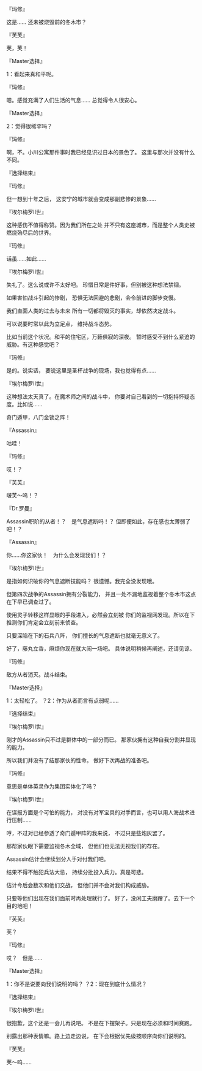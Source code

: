 『玛修』

这是……
还未被烧毁前的冬木市？

『芙芙』

芙，芙！

『Master选择』

1：看起来真和平呢。

『玛修』

嗯。感觉充满了人们生活的气息……
总觉得令人很安心。

『Master选择』

2：觉得很稀罕吗？

『玛修』

啊，不。小川公寓那件事时我已经见识过日本的景色了。
这里与那次并没有什么不同。

『选择结束』

『玛修』

但一想到十年之后，
这安宁的城市就会变成那副悲惨的景象……

『埃尔梅罗Ⅱ世』

这种感伤不值得称赞。因为我们所在之处
并不只有这座城市，而是整个人类史被燃烧殆尽后的世界。

『玛修』

话虽……如此……

『埃尔梅罗Ⅱ世』

失礼了。这么说或许不太好吧。
珍惜日常是件好事，但别被这种想法禁锢。

如果害怕战斗引起的惨剧，
恐惧无法回避的悲剧，会令前进的脚步变慢。

我们直面人类的过去与未来
所有一切都将毁灭的事实，却依然决定战斗。

可以说要时常以此为立足点，
维持战斗态势。

比如当前这个状况。和平的住宅区，万籁俱寂的深夜。
暂时感受不到什么紧迫的威胁。有这种感觉吧？

『玛修』

是的。说实话，
要说这里是圣杯战争的现场，我也觉得有点……

『埃尔梅罗Ⅱ世』

这种想法太天真了。在魔术师之间的战斗中，
你要对自己看到的一切抱持怀疑态度。比如说……

奇门遁甲，八门金锁之阵！

『Assassin』

咕哇！

『玛修』

哎！？

『芙芙』

啵芙～呜！？

『Dr.罗曼』

Assassin职阶的从者！？　是气息遮断吗！？
但即便如此，存在感也太薄弱了吧！？

『Assassin』

你……你这家伙！　为什么会发现我们！？

『埃尔梅罗Ⅱ世』

是指如何识破你的气息遮断技能吗？
很遗憾。我完全没发现哦。

但第四次战争的Assassin拥有分裂能力，
并且一处不漏地监视着整个冬木市这点在下早已调查过了。

使用灵子转移这样显眼的手段进入，必然会立刻被
你们的监视网发现。所以在下推测你们肯定会立刻前来侦查。

只要深陷在下的石兵八阵，
你们擅长的气息遮断也就毫无意义了。

好了，藤丸立香，麻烦你现在就大闹一场吧。
具体说明稍候再阐述，还请见谅。

『玛修』

敌方从者消灭。战斗结束。

『Master选择』

1：太轻松了。
？2：作为从者而言有点弱呢……

『选择结束』

『埃尔梅罗Ⅱ世』

刚才的Assassin只不过是群体中的一部分而已。
那家伙拥有这种自我分割并显现的能力。

所以我们并没有了结那家伙的性命。
做好下次再战的准备吧。

『玛修』

意思是单体英灵作为集团实体化了吗？

『埃尔梅罗Ⅱ世』

在谍报方面是个可怕的能力，
对没有对军宝具的对手而言，也可以用人海战术进行压制……

哼，不过对已经参透了奇门遁甲阵的我来说，
不过只是些炮灰罢了。

那帮家伙眼下需要监视冬木全域，
但他们也无法无视我们的存在。

Assassin估计会继续划分人手对付我们吧。

结果不得不触犯兵法大忌，
持续分批投入兵力。真是可悲。

估计今后会数次和他们交战，
但他们并不会对我们构成威胁。

只要等他们出现在我们面前时再处理就行了。
好了，没闲工夫磨蹭了。去下一个目的地吧！

『芙芙』

芙？

『玛修』

哎？　但是……

『Master选择』

1：你不是说要向我们说明的吗？
？2：现在到底什么情况？

『选择结束』

『埃尔梅罗Ⅱ世』

很抱歉，这个还是一会儿再说吧。
不是在下摆架子。只是现在必须和时间赛跑。

别露出那种表情嘛。路上边走边说，
在下会根据优先级按顺序向你们说明的。

『芙芙』

芙～呜……

